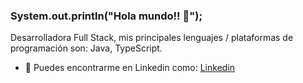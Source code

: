 ### System.out.println("Hola mundo!! 👋");

Desarrolladora Full Stack, mis principales lenguajes / plataformas de programación son: Java, TypeScript.
 
 - 💼 Puedes encontrarme en Linkedin como:  [Linkedin](https://www.linkedin.com/in/lorena-ramirez-serrano/)

